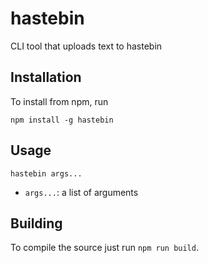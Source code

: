 # hastebin

CLI tool that uploads text to hastebin

## Installation

To install from npm, run

`npm install -g hastebin`

## Usage

`hastebin args...`

 - `args...`: a list of arguments
 

## Building

To compile the source just run `npm run build`.

